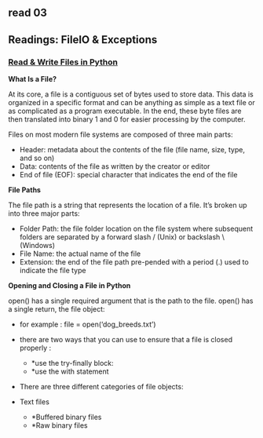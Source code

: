 ## read 03
## Readings: FileIO & Exceptions
### [Read & Write Files in Python](https://realpython.com/read-write-files-python/)

**What Is a File?**

At its core, a file is a contiguous set of bytes used to store data. This data is organized in a specific format and can be anything as simple as a text file or as complicated as a program executable. In the end, these byte files are then translated into binary 1 and 0 for easier processing by the computer.

Files on most modern file systems are composed of three main parts:

+ Header: metadata about the contents of the file (file name, size, type, and so on)
+  Data: contents of the file as written by the creator or editor
+  End of file (EOF): special character that indicates the end of the file

**File Paths**

The file path is a string that represents the location of a file. It’s broken up into three major parts:

+  Folder Path: the file folder location on the file system where subsequent folders are separated by a forward slash / (Unix) or backslash \ (Windows)
+  File Name: the actual name of the file
+  Extension: the end of the file path pre-pended with a period (.) used to indicate the file type


**Opening and Closing a File in Python**

open() has a single required argument that is the path to the file. open() has a single return, the file object:

+  for example : file = open(‘dog_breeds.txt’)

+  there are two ways that you can use to ensure that a file is closed properly :
      +  *use the try-finally block:
      +  *use the with statement

+  There are three different categories of file objects:
+  Text files
      +  *Buffered binary files
      +  *Raw binary files
